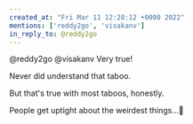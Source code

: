 ```yaml
---
created_at: "Fri Mar 11 12:28:12 +0000 2022"
mentions: ['reddy2go', 'visakanv']
in_reply_to: @reddy2go
---
```


@reddy2go @visakanv Very true!

Never did understand that taboo.

But that's true with most taboos, honestly. 

People get uptight about the weirdest things...🤔